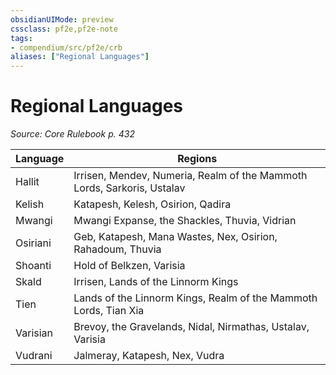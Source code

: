 ```yaml
---
obsidianUIMode: preview
cssclass: pf2e,pf2e-note
tags:
- compendium/src/pf2e/crb
aliases: ["Regional Languages"]
---
```

# Regional Languages  
*Source: Core Rulebook p. 432*  

| Language | Regions |
|----------|---------|
| Hallit | Irrisen, Mendev, Numeria, Realm of the Mammoth Lords, Sarkoris, Ustalav |
| Kelish | Katapesh, Kelesh, Osirion, Qadira |
| Mwangi | Mwangi Expanse, the Shackles, Thuvia, Vidrian |
| Osiriani | Geb, Katapesh, Mana Wastes, Nex, Osirion, Rahadoum, Thuvia |
| Shoanti | Hold of Belkzen, Varisia |
| Skald | Irrisen, Lands of the Linnorm Kings |
| Tien | Lands of the Linnorm Kings, Realm of the Mammoth Lords, Tian Xia |
| Varisian | Brevoy, the Gravelands, Nidal, Nirmathas, Ustalav, Varisia |
| Vudrani | Jalmeray, Katapesh, Nex, Vudra |